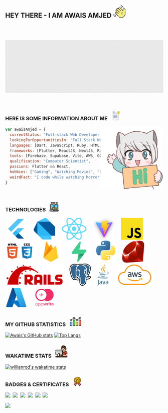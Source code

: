 ## HEY THERE - I AM AWAIS AMJED <img src="./waving-hand.png" height="40" align="justify"/>
<br><br>
<p align="center">
  <img src="404.gif"/>
</p>
<br>

### HERE IS SOME INFORMATION ABOUT ME &nbsp; <img src="./information.png" height="30" align="justify"/>

<img src="./hi.gif" width="200" align="right"/>

```js
var awaisAmjed = {
  currentStatus: "Full-stack Web Developer at LOOFT Inc.",
  lookingForOppurtunitiesIn: "Full Stack Web Development" && "Mobile Development with Flutter",
  languages: [Dart, JavaScript, Ruby, HTML, CSS, Python, Java, SQL],
  frameworks: [Flutter, ReactJS, NextJS, Ruby on Rails],
  tools: [Firebase, Supabase, Vite, AWS, GCP, Azure],
  qualification: "Computer Scientist",
  passions: Flutter && React,
  hobbies: ["Gaming", "Watching Movies", "Listening to Music"],
  weirdFact: "I code while watching horror movies",
}
```
<br>

### TECHNOLOGIES &nbsp; <img src="./technology.png" height="30" align="justify"/>

<a href="https://flutter.dev/"><img src="./techs/flutter.png" height="70" align="justify"/></a>&nbsp;&nbsp;&nbsp;&nbsp;
<a href="https://dart.dev/"><img src="./techs/dart.png" height="70" align="justify"/></a>&nbsp;&nbsp;&nbsp;&nbsp;
<a href="https://react.dev/"><img src="./techs/react.png" height="70" align="justify"/></a>&nbsp;&nbsp;&nbsp;&nbsp;
<a href="https://vitejs.dev/"><img src="./techs/vite.png" height="70" align="justify"/></a>&nbsp;&nbsp;&nbsp;&nbsp;
<a href="https://www.javascript.com/"><img src="./techs/javascript.png" height="70" align="justify"/></a>&nbsp;&nbsp;&nbsp;&nbsp;
<a href="https://www.w3schools.com/html/"><img src="./techs/html_css.png" height="70" align="justify"/></a>&nbsp;&nbsp;&nbsp;&nbsp;
<a href="https://firebase.google.com/"><img src="./techs/firebase.png" height="70" align="justify"/></a>&nbsp;&nbsp;&nbsp;&nbsp;
<a href="https://supabase.com/"><img src="./techs/supabase.png" height="70" align="justify"/></a>&nbsp;&nbsp;&nbsp;&nbsp;
<a href="https://www.python.org/"><img src="./techs/python.png" height="70" align="justify"/></a>&nbsp;&nbsp;&nbsp;&nbsp;
<a href="https://www.ruby-lang.org/"><img src="./techs/ruby.png" height="70" align="justify"/></a>&nbsp;&nbsp;&nbsp;&nbsp;
<a href="https://rubyonrails.org/"><img src="./techs/rails.png" height="70" align="justify"/></a>&nbsp;&nbsp;&nbsp;&nbsp;
<a href="https://www.postgresql.org/"><img src="./techs/postgres.png" height="70" align="justify"/></a>&nbsp;&nbsp;&nbsp;&nbsp;
<a href="https://www.java.com/"><img src="./techs/java.png" height="70" align="justify"/></a>&nbsp;&nbsp;&nbsp;&nbsp;
<a href="https://aws.amazon.com/"><img src="./techs/aws.png" height="70" align="justify"/></a>&nbsp;&nbsp;&nbsp;&nbsp;
<a href="https://azure.microsoft.com/"><img src="./techs/azure.png" height="70" align="justify"/></a>&nbsp;&nbsp;&nbsp;&nbsp;
<a href="https://appwrite.io/"><img src="./techs/appwrite.png" height="70" align="justify"/></a>

### MY GITHUB STATISTICS &nbsp; <img src="./statistics.png" height="30" align="justify"/>

[![Awais's GitHub stats](https://github-readme-stats.vercel.app/api?username=awais-amjed&count_private=true&hide_title=true&show_icons=true&hide_border=true&theme=nightowl&bg_color=161B22)](https://github.com/anuraghazra/github-readme-stats)
[![Top Langs](https://github-readme-stats.vercel.app/api/top-langs/?username=awais-amjed&card_width=250&langs_count=6&hide_border=true&layout=compact&theme=nightowl&bg_color=161B22)](https://github.com/anuraghazra/github-readme-stats)

### WAKATIME STATS &nbsp; <img src="./computer.png" height="40" align="justify"/>

[![willianrod's wakatime stats](https://github-readme-stats.vercel.app/api/wakatime?username=awais_amjed&hide_border=true&langs_count=7&theme=nightowl&bg_color=161B22)](https://github.com/anuraghazra/github-readme-stats)


### BADGES & CERTIFICATES &nbsp; <img src="./medal.png" height="30" align="justify"/>

[<img src="https://api.accredible.com/v1/frontend/credential_website_embed_image/certificate/55295752" height="200" align="justify"/>](https://www.credential.net/4ddfd5d3-7b07-422c-8934-6ad87019c888)&nbsp;
[<img src="https://api.accredible.com/v1/frontend/credential_website_embed_image/certificate/49817923" height="200" align="justify"/>](https://www.credential.net/0593841a-80c2-4998-98cb-b36addd9a912)&nbsp;
[<img src="https://api.accredible.com/v1/frontend/credential_website_embed_image/certificate/47857885" height="200" align="justify"/>](https://www.credential.net/55550ade-1d33-4bbc-ad97-05a65276c385)&nbsp;
[<img src="https://api.accredible.com/v1/frontend/credential_website_embed_image/certificate/45950717" height="200" align="justify"/>](https://www.credential.net/acdc9005-1c39-44b6-8a77-676c7ddb76ec)&nbsp;
[<img src="https://api.accredible.com/v1/frontend/credential_website_embed_image/certificate/52033964" height="200" align="justify"/>](https://www.credential.net/8c2d131f-429e-4d5d-87c0-7a59a73e1ea8)&nbsp;
[<img src="https://api.accredible.com/v1/frontend/credential_website_embed_image/certificate/54063078" height="200" align="justify"/>](https://www.credential.net/3264e1f3-275c-44d9-bbc3-342a3117b951)

[<img src="https://github.com/awais-amjed/awais-amjed/assets/73714615/b8b26f11-f097-4f35-8feb-58a7c64d2611" width="260" align="top"/>](https://www.udemy.com/certificate/UC-68648df5-a16c-44bc-9305-bf8e1aaa239e/)



